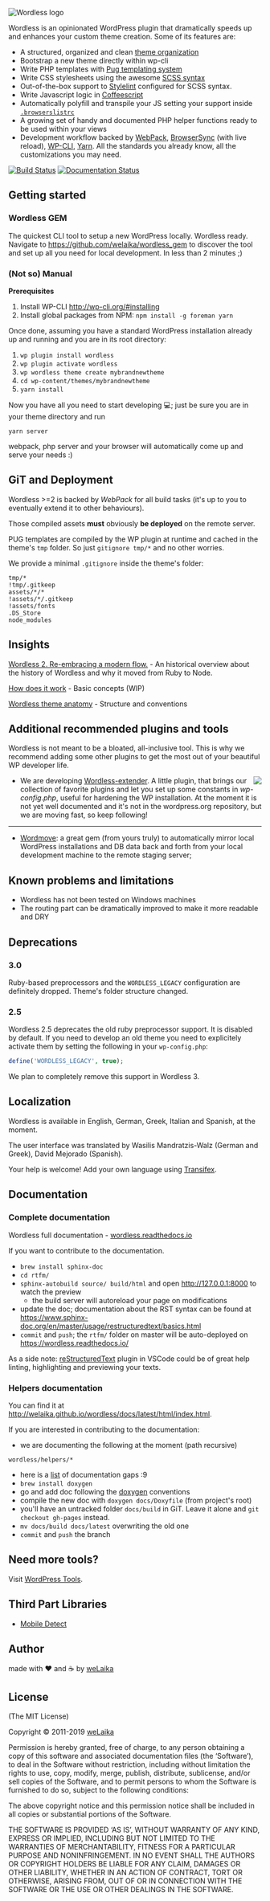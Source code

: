 ![Wordless logo](http://welaika.github.com/wordless/assets/images/wordless_new.png)

Wordless is an opinionated WordPress plugin that dramatically speeds up and enhances your custom theme creation. Some of its features are:

* A structured, organized and clean [theme organization](https://github.com/welaika/wordless/tree/master/wordless/theme_builder/vanilla_theme)
* Bootstrap a new theme directly within wp-cli
* Write PHP templates with [Pug templating system](https://github.com/pug-php/pug)
* Write CSS stylesheets using the awesome [SCSS syntax](http://sass-lang.com)
* Out-of-the-box support to [Stylelint](https://stylelint.io/) configured for SCSS syntax.
* Write Javascript logic in [Coffeescript](http://jashkenas.github.com/coffee-script/)
* Automatically polyfill and transpile your JS setting your support inside [`.browserslistrc`](https://github.com/browserslist/browserslist)
* A growing set of handy and documented PHP helper functions ready to be used within your views
* Development workflow backed by [WebPack](https://github.com/webpack/webpack), [BrowserSync](https://www.browsersync.io/) (with live reload), [WP-CLI](http://wp-cli.org/), [Yarn](https://yarnpkg.com/en/). All the standards you already know, all the customizations you may need.

[![Build Status](https://travis-ci.org/welaika/wordless.svg?branch=master)](http://travis-ci.org/welaika/wordless)
[![Documentation Status](https://readthedocs.org/projects/wordless/badge/?version=latest)](https://wordless.readthedocs.io/en/latest/?badge=latest)

## Getting started

### Wordless GEM

The quickest CLI tool to setup a new WordPress locally. Wordless ready.
Navigate to https://github.com/welaika/wordless_gem to discover the tool and set up all you need for local development. In less than 2 minutes ;)

### (Not so) Manual

**Prerequisites**

1. Install WP-CLI http://wp-cli.org/#installing
2. Install global packages from NPM: `npm install -g foreman yarn`

Once done, assuming you have a standard WordPress installation already up and running and you are in its root directory:

1. `wp plugin install wordless`
2. `wp plugin activate wordless`
3. `wp wordless theme create mybrandnewtheme`
4. `cd wp-content/themes/mybrandnewtheme`
5. `yarn install`

Now you have all you need to start developing 💻; just be sure you are in your theme directory and run

`yarn server`

webpack, php server and your browser will automatically come up and serve your needs :)

## GiT and Deployment

Wordless >=2 is backed by *WebPack* for all build tasks (it's up to you to eventually extend it to other behaviours).

Those compiled assets **must** obviously **be deployed** on the remote server.

PUG templates are compiled by the WP plugin at runtime and cached in the theme's `tmp` folder. So just `gitignore tmp/*` and no other worries.

We provide a minimal `.gitignore` inside the theme's folder:

```git
tmp/*
!tmp/.gitkeep
assets/*/*
!assets/*/.gitkeep
!assets/fonts
.DS_Store
node_modules

```

## Insights

[Wordless 2. Re-embracing a modern flow.](https://dev.welaika.com/blog/2017/12/17/wordless-2-0.html) - An historical overview about the history of Wordless and why it moved from Ruby to Node.

[How does it work](#) - Basic concepts (WIP)

[Wordless theme anatomy](https://wordless.readthedocs.io/en/latest/_pages/usage/anatomy.html) - Structure and conventions

## Additional recommended plugins and tools

Wordless is not meant to be a bloated, all-inclusive tool. This is why we recommend adding some other plugins to get the most out of your beautiful WP developer life.

<img src="http://welaika.github.com/wordless-extender/assets/images/wordless-extender.png" align="right" style="max-width: 100%" />

* We are developing [Wordless-extender](https://github.com/welaika/wordless-extender). A little plugin, that brings our collection of favorite plugins and let you set up some constants in _wp-config.php_, useful for hardening the WP installation. At the moment it is not yet well documented and it's not in the wordpress.org repository, but we are moving fast, so keep following!
_______________

* [Wordmove](https://github.com/welaika/wordmove): a great gem (from yours truly) to automatically mirror local WordPress installations and DB data back and forth from your local development machine to the remote staging server;

## Known problems and limitations

* Wordless has not been tested on Windows machines
* The routing part can be dramatically improved to make it more readable and DRY

## Deprecations

### 3.0

Ruby-based preprocessors and the `WORDLESS_LEGACY` configuration are definitely dropped.
Theme's folder structure changed.

### 2.5

Wordless 2.5 deprecates the old ruby preprocessor support. It is disabled by default. If you need to develop an old theme you need to explicitely activate them by setting the following in your `wp-config.php`:

```php
define('WORDLESS_LEGACY', true);
```

We plan to completely remove this support in Wordless 3.

## Localization

Wordless is available in English, German, Greek, Italian and Spanish, at the moment.

The user interface was translated by Wasilis Mandratzis-Walz (German and Greek), David Mejorado (Spanish).

Your help is welcome! Add your own language using [Transifex](https://www.transifex.com/projects/p/wordless/).

## Documentation

### Complete documentation

Wordless full documentation - [wordless.readthedocs.io](https://wordless.readthedocs.io/en/latest/?badge=latest)

If you want to contribute to the documentation.

* `brew install sphinx-doc`
* `cd rtfm/`
* `sphinx-autobuild source/ build/html` and open http://127.0.0.1:8000 to watch the preview
  * the build server will autoreload your page on modifications
* update the doc; documentation about the RST syntax can be found at
  https://www.sphinx-doc.org/en/master/usage/restructuredtext/basics.html
* `commit` and `push`; the `rtfm/` folder on master will be auto-deployed on https://wordless.readthedocs.io/

As a side note: [reStructuredText](https://marketplace.visualstudio.com/items?itemName=lextudio.restructuredtext)
plugin in VSCode could be of great help linting, highlighting and previewing your texts.

### Helpers documentation

You can find it at http://welaika.github.io/wordless/docs/latest/html/index.html.

If you are interested in contributing to the documentation:

* we are documenting the following at the moment (path recursive)

```
wordless/helpers/*
```

* here is a [list](http://welaika.github.io/wordless/docs/latest/html/dd/da0/todo.html) of documentation gaps :9
* `brew install doxygen`
* go and add doc following the [doxygen](http://www.stack.nl/~dimitri/doxygen/) conventions
* compile the new doc with `doxygen docs/Doxyfile` (from project's root)
* you'll have an untracked folder `docs/build` in GiT. Leave it alone and `git checkout gh-pages`
  instead.
* `mv docs/build docs/latest` overwriting the old one
* `commit` and `push` the branch

## Need more tools?
Visit [WordPress Tools](https://www.wptools.it).

## Third Part Libraries

* [Mobile Detect](http://mobiledetect.net)

## Author

made with ❤️ and ☕️ by [weLaika](https://dev.welaika.com)

## License

(The MIT License)

Copyright © 2011-2019 [weLaika](https://dev.welaika.com)

Permission is hereby granted, free of charge, to any person obtaining a copy of this software and associated documentation files (the ‘Software’), to deal in the Software without restriction, including without limitation the rights to use, copy, modify, merge, publish, distribute, sublicense, and/or sell copies of the Software, and to permit persons to whom the Software is furnished to do so, subject to the following conditions:

The above copyright notice and this permission notice shall be included in all copies or substantial portions of the Software.

THE SOFTWARE IS PROVIDED ‘AS IS’, WITHOUT WARRANTY OF ANY KIND, EXPRESS OR IMPLIED, INCLUDING BUT NOT LIMITED TO THE WARRANTIES OF MERCHANTABILITY, FITNESS FOR A PARTICULAR PURPOSE AND NONINFRINGEMENT. IN NO EVENT SHALL THE AUTHORS OR COPYRIGHT HOLDERS BE LIABLE FOR ANY CLAIM, DAMAGES OR OTHER LIABILITY, WHETHER IN AN ACTION OF CONTRACT, TORT OR OTHERWISE, ARISING FROM, OUT OF OR IN CONNECTION WITH THE SOFTWARE OR THE USE OR OTHER DEALINGS IN THE SOFTWARE.
